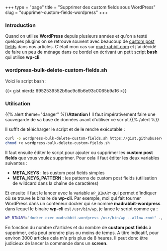 +++
type = "page"
title = "Supprimer des custom fields sous WordPress"
slug = "supprimer-custom-fields-wordpress"
+++

### Introduction

Quand on utilise **WordPress** depuis plusieurs années et qu'on a testé quelques plugins on se retrouve souvent avec beaucoup de [custom post fields](https://wordpress.org/support/article/custom-fields/) dans nos articles. C'était mon cas sur [mad-rabbit.com](https://mad-rabbit.com/) et j'ai décidé de faire un peu de ménage dans ce bordel en écrivant un petit script **bash** qui utilise **wp-cli**.

### wordpress-bulk-delete-custom-fields.sh

Voici le script bash :

{{< gist nierdz 6952539552b9ac9c8b6e93c0065b9a16 >}}

### Utilisation

{{% alert theme="danger" %}}**Attention !** Il faut impérativement faire une sauvegarde de sa base de données avant d'utiliser ce script.{{% /alert %}}

Il suffit de télécharger le script et de le rendre exécutable :

```bash
curl -o wordpress-bulk-delete-custom-fields.sh https://gist.githubusercontent.com/nierdz/6952539552b9ac9c8b6e93c0065b9a16/raw/244bd65e8c31e246df1a1520fc10116073720c64/wordpress-bulk-delete-custom-fields.sh
chmod +x wordpress-bulk-delete-custom-fields.sh
```

Il faut ensuite éditer le script pour ajouter ou supprimer les **custom post fields** que vous voulez supprimer. Pour cela il faut éditer les deux variables suivantes :

- **META_KEYS** : les custom post fields simples
- **META_KEYS_PATTERN** : les patterns de custom post fields (utilisation de wildcard dans la chaîne de caractères)

Et ensuite il faut le lancer avec la variable `WP_BINARY` qui permet d'indiquer où se trouve le binaire de **wp-cli**. Par exemple, moi qui fait tourner WordPress dans un conteneur docker qui se nomme **madrabbit-wordpress** dans lequel le binaire **wp-cli** est `/usr/bin/wp`, je lance le script comme ça :

```bash
WP_BINARY="docker exec madrabbit-wordpress /usr/bin/wp --allow-root" ./scripts/wordpress-bulk-delete-custom-fields.sh
```

En fonction du nombre d'articles et du nombre de **custom post fields** à supprimer, cela peut prendre plus ou moins de temps. A titre indicatif, pour environ 3000 articles cela m'a pris plus de 8 heures. Il peut donc être judicieux de lancer la commande dans un **screen**.
